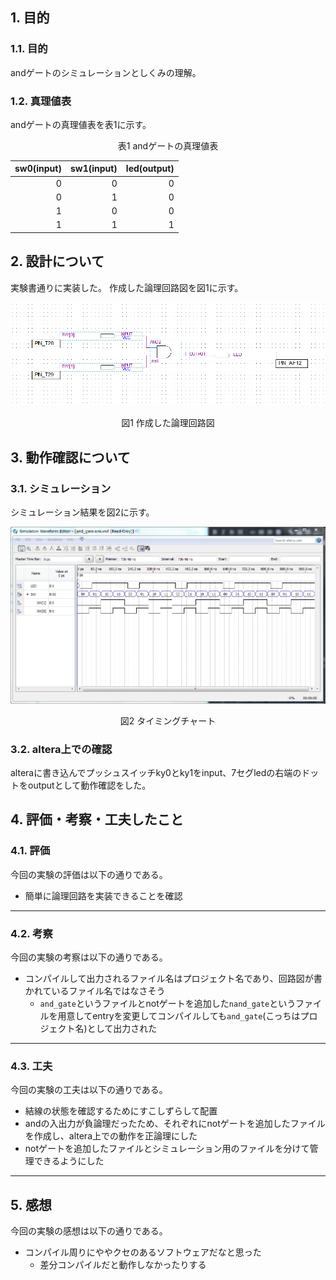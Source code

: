 <style>
  .c{
    text-align:center;
  }
</style>

## 1. 目的
### 1.1. 目的
andゲートのシミュレーションとしくみの理解。

### 1.2. 真理値表
andゲートの真理値表を表1に示す。
<div class="c">表1 andゲートの真理値表</div>

| sw0(input) | sw1(input) | led(output) |
| ----------: | ----------: | -----------: |
| 0          | 0          | 0           |
| 0          | 1          | 0           |
| 1          | 0          | 0           |
| 1          | 1          | 1           |

## 2. 設計について
実験書通りに実装した。
作成した論理回路図を図1に示す。

![](2019-10-11-09-57-55.png)
<div class="c">図1 作成した論理回路図</div>

## 3. 動作確認について
### 3.1. シミュレーション
シミュレーション結果を図2に示す。

![](2019-10-11-09-58-32.png)
<div class="c">図2 タイミングチャート</div>

### 3.2. altera上での確認
alteraに書き込んでプッシュスイッチky0とky1をinput、7セグledの右端のドットをoutputとして動作確認をした。

## 4. 評価・考察・工夫したこと
### 4.1. 評価
今回の実験の評価は以下の通りである。
* 簡単に論理回路を実装できることを確認

----

### 4.2. 考察
今回の実験の考察は以下の通りである。
* コンパイルして出力されるファイル名はプロジェクト名であり、回路図が書かれているファイル名ではなさそう
  * `and_gate`というファイルとnotゲートを追加した`nand_gate`というファイルを用意してentryを変更してコンパイルしても`and_gate`(こっちはプロジェクト名)として出力された

----

### 4.3. 工夫
今回の実験の工夫は以下の通りである。
* 結線の状態を確認するためにすこしずらして配置
* andの入出力が負論理だったため、それぞれにnotゲートを追加したファイルを作成し、altera上での動作を正論理にした
* notゲートを追加したファイルとシミュレーション用のファイルを分けて管理できるようにした

----

## 5. 感想
今回の実験の感想は以下の通りである。
* コンパイル周りにややクセのあるソフトウェアだなと思った
  * 差分コンパイルだと動作しなかったりする
